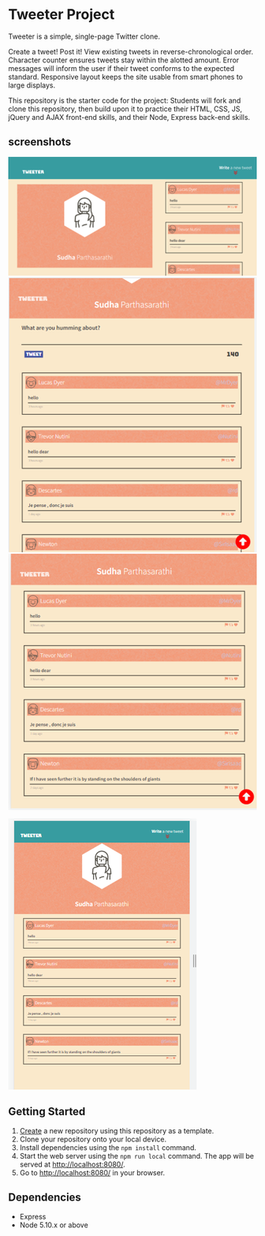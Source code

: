 # Tweeter Project

Tweeter is a simple, single-page Twitter clone.

Create a tweet! Post it! View existing tweets in reverse-chronological order. Character counter ensures tweets stay within the alotted amount. Error messages will inform the user if their tweet conforms to the expected standard. Responsive layout keeps the site usable from smart phones to large displays.

This repository is the starter code for the project: Students will fork and clone this repository, then build upon it to practice their HTML, CSS, JS, jQuery and AJAX front-end skills, and their Node, Express back-end skills.

## screenshots

!["Large Display"](docs/big_screen.png)
!["Compose Tweet"](docs/compose-tweet.png)
!["Small Display tweet"](docs/small%20_display_tweet.png)

!["Small Screen"](docs/small-screen.png)

## Getting Started

1. [Create](https://docs.github.com/en/repositories/creating-and-managing-repositories/creating-a-repository-from-a-template) a new repository using this repository as a template.
2. Clone your repository onto your local device.
3. Install dependencies using the `npm install` command.
3. Start the web server using the `npm run local` command. The app will be served at <http://localhost:8080/>.
4. Go to <http://localhost:8080/> in your browser.

## Dependencies

- Express
- Node 5.10.x or above
